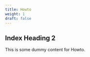 ```yaml
---
title: Howto
weight: 1
draft: false
---
```


## Index Heading 2

This is some dummy content for Howto.

